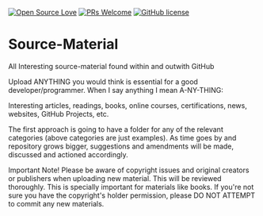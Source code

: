 [![Open Source Love](https://badges.frapsoft.com/os/v1/open-source.svg?v=103)](https://github.com/ellerbrock/open-source-badges/)
[![PRs Welcome](https://img.shields.io/badge/PRs-welcome-brightgreen.svg?style=flat-square)](http://makeapullrequest.com)
[![GitHub license](https://img.shields.io/github/license/Naereen/StrapDown.js.svg)](https://github.com/Naereen/StrapDown.js/blob/master/LICENSE)

# Source-Material
All Interesting source-material found within and outwith GitHub

Upload ANYTHING you would think is essential for a good developer/programmer. When I say anything I mean A-NY-THING:

Interesting articles, readings, books, online courses, certifications, news, websites, GitHub Projects, etc.

The first approach is going to have a folder for any of the relevant categories (above categories are just examples). As time goes by and repository grows bigger, suggestions and amendments will be made, discussed and actioned accordingly.

Important Note! Please be aware of copyright issues and original creators or publishers when uploading new material. This will be reviewed thoroughly. This is specially important for materials like books. If you're not sure you have the copyright's holder permission, please DO NOT ATTEMPT to commit any new materials.
